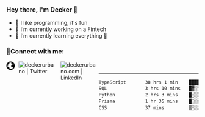 
### Hey there, I'm Decker 👋

- 🌟 I like programming, it's fun
- 🔭 I’m currently working on a Fintech
- 🌱 I’m currently learning everything 🤣

### 📱Connect with me:

[<img align="left" alt="deckerurbano.com" width="22px" src="https://raw.githubusercontent.com/iconic/open-iconic/master/svg/globe.svg" style="margin-right: 10px;" />](https://deckerurbano.com)
[<img align="left" alt="deckerurbano | Twitter" width="100px" src="https://img.shields.io/badge/twitter-%231DA1F2.svg?&style=for-the-badge&logo=twitter&logoColor=white" style="margin-right: 10px;" />](https://twitter.com/deckerurbano)
[<img align="left" alt="deckerurbano.com | LinkedIn" width="100px" src="https://img.shields.io/badge/linkedin-%230077B5.svg?&style=for-the-badge&logo=linkedin&logoColor=white" />](https://linkedin.com/in/deckerurbano)

<br/>

---

<div style="text-align: center;">
<!--START_SECTION:waka-->

```txt
TypeScript       38 hrs 1 min    ████████████████████▒░░░░   81.98 %
SQL              3 hrs 10 mins   █▓░░░░░░░░░░░░░░░░░░░░░░░   06.84 %
Python           2 hrs 3 mins    █░░░░░░░░░░░░░░░░░░░░░░░░   04.43 %
Prisma           1 hr 35 mins    █░░░░░░░░░░░░░░░░░░░░░░░░   03.43 %
CSS              37 mins         ▒░░░░░░░░░░░░░░░░░░░░░░░░   01.33 %
```

<!--END_SECTION:waka-->
</div>
